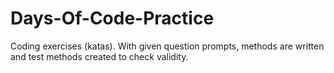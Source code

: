 # Days-Of-Code-Practice
Coding exercises (katas). With given question prompts, methods are written and test methods created to check validity.
